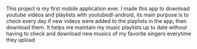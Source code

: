 This project is my first mobile application ever.
I made this app to download youtube videos and playlists with youtubedl-android, 
its main purpose is to check every day if new videos were added to the playlists in the app, then download them. 
It helps me maintain my music playlists up to date without having to check and download new musics of my favorite singers everytime they upload
